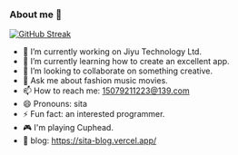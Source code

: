 ### About me 👋
[![GitHub Streak](https://streak-stats.demolab.com?user=adele-ty&theme=gruvbox-duo&border_radius=5.3&date_format=j%2Fn%5B%2FY%5D)](https://git.io/streak-stats)
<!--
**adele-ty/adele-ty** is a ✨ _special_ ✨ repository because its `README.md` (this file) appears on your GitHub profile.
https://docs.github.com/zh/account-and-profile/setting-up-and-managing-your-github-profile/customizing-your-profile/managing-your-profile-readme
-->

- 🔭 I’m currently working on Jiyu Technology Ltd.
- 🌱 I’m currently learning how to create an excellent app.
- 👯 I’m looking to collaborate on something creative.
- 💬 Ask me about fashion music movies.
- 📫 How to reach me: 15079211223@139.com
- 😄 Pronouns: sita
- ⚡ Fun fact: an interested programmer.
- 🎮 I'm playing Cuphead.
- 📗 blog: https://sita-blog.vercel.app/
